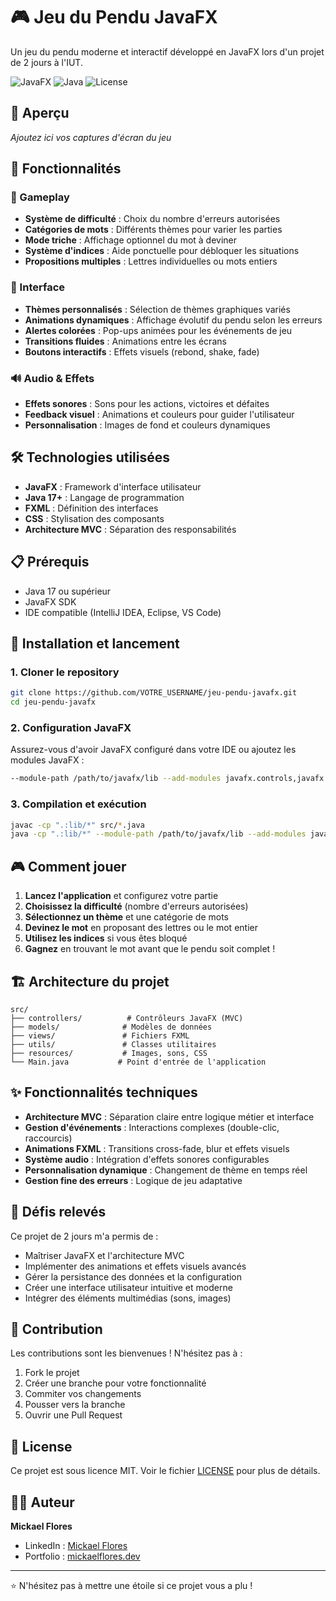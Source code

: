 # 🎮 Jeu du Pendu JavaFX

Un jeu du pendu moderne et interactif développé en JavaFX lors d'un projet de 2 jours à l'IUT.

![JavaFX](https://img.shields.io/badge/JavaFX-17+-blue.svg)
![Java](https://img.shields.io/badge/Java-17+-orange.svg)
![License](https://img.shields.io/badge/License-MIT-green.svg)

## 📸 Aperçu

*Ajoutez ici vos captures d'écran du jeu*

## 🚀 Fonctionnalités

### 🎯 Gameplay
- **Système de difficulté** : Choix du nombre d'erreurs autorisées
- **Catégories de mots** : Différents thèmes pour varier les parties
- **Mode triche** : Affichage optionnel du mot à deviner
- **Système d'indices** : Aide ponctuelle pour débloquer les situations
- **Propositions multiples** : Lettres individuelles ou mots entiers

### 🎨 Interface
- **Thèmes personnalisés** : Sélection de thèmes graphiques variés
- **Animations dynamiques** : Affichage évolutif du pendu selon les erreurs
- **Alertes colorées** : Pop-ups animées pour les événements de jeu
- **Transitions fluides** : Animations entre les écrans
- **Boutons interactifs** : Effets visuels (rebond, shake, fade)

### 🔊 Audio & Effets
- **Effets sonores** : Sons pour les actions, victoires et défaites
- **Feedback visuel** : Animations et couleurs pour guider l'utilisateur
- **Personnalisation** : Images de fond et couleurs dynamiques

## 🛠️ Technologies utilisées

- **JavaFX** : Framework d'interface utilisateur
- **Java 17+** : Langage de programmation
- **FXML** : Définition des interfaces
- **CSS** : Stylisation des composants
- **Architecture MVC** : Séparation des responsabilités

## 📋 Prérequis

- Java 17 ou supérieur
- JavaFX SDK
- IDE compatible (IntelliJ IDEA, Eclipse, VS Code)

## 🚀 Installation et lancement

### 1. Cloner le repository
```bash
git clone https://github.com/VOTRE_USERNAME/jeu-pendu-javafx.git
cd jeu-pendu-javafx
```

### 2. Configuration JavaFX
Assurez-vous d'avoir JavaFX configuré dans votre IDE ou ajoutez les modules JavaFX :
```bash
--module-path /path/to/javafx/lib --add-modules javafx.controls,javafx.fxml,javafx.media
```

### 3. Compilation et exécution
```bash
javac -cp ".:lib/*" src/*.java
java -cp ".:lib/*" --module-path /path/to/javafx/lib --add-modules javafx.controls,javafx.fxml,javafx.media Main
```

## 🎮 Comment jouer

1. **Lancez l'application** et configurez votre partie
2. **Choisissez la difficulté** (nombre d'erreurs autorisées)
3. **Sélectionnez un thème** et une catégorie de mots
4. **Devinez le mot** en proposant des lettres ou le mot entier
5. **Utilisez les indices** si vous êtes bloqué
6. **Gagnez** en trouvant le mot avant que le pendu soit complet !

## 🏗️ Architecture du projet

```
src/
├── controllers/          # Contrôleurs JavaFX (MVC)
├── models/              # Modèles de données
├── views/               # Fichiers FXML
├── utils/               # Classes utilitaires
├── resources/           # Images, sons, CSS
└── Main.java           # Point d'entrée de l'application
```

## ✨ Fonctionnalités techniques

- **Architecture MVC** : Séparation claire entre logique métier et interface
- **Gestion d'événements** : Interactions complexes (double-clic, raccourcis)
- **Animations FXML** : Transitions cross-fade, blur et effets visuels
- **Système audio** : Intégration d'effets sonores configurables
- **Personnalisation dynamique** : Changement de thème en temps réel
- **Gestion fine des erreurs** : Logique de jeu adaptative

## 🎯 Défis relevés

Ce projet de 2 jours m'a permis de :
- Maîtriser JavaFX et l'architecture MVC
- Implémenter des animations et effets visuels avancés
- Gérer la persistance des données et la configuration
- Créer une interface utilisateur intuitive et moderne
- Intégrer des éléments multimédias (sons, images)

## 🤝 Contribution

Les contributions sont les bienvenues ! N'hésitez pas à :
1. Fork le projet
2. Créer une branche pour votre fonctionnalité
3. Commiter vos changements
4. Pousser vers la branche
5. Ouvrir une Pull Request

## 📝 License

Ce projet est sous licence MIT. Voir le fichier [LICENSE](LICENSE) pour plus de détails.

## 👨‍💻 Auteur

**Mickael Flores**
- LinkedIn : [Mickael Flores](https://www.linkedin.com/in/mickael-flores-2026692a6/)
- Portfolio : [mickaelflores.dev](https://iam-mickael.me)

---

⭐ N'hésitez pas à mettre une étoile si ce projet vous a plu !
